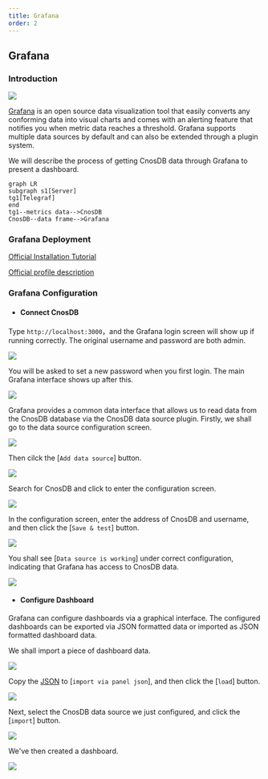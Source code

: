 ```yaml
---
title: Grafana
order: 2
---
```


## Grafana

### Introduction

![](../../source/_static/img/grafana_overview.webp)

[Grafana](https://github.com/grafana/grafana) is an open source data visualization tool that easily converts any conforming data into visual charts and comes with an alerting feature that notifies you when metric data reaches a threshold. Grafana supports multiple data sources by default and can also be extended through a plugin system.

We will describe the process of getting CnosDB data through Grafana to present a dashboard.

```mermaid
graph LR
subgraph s1[Server]
tg1[Telegraf]
end
tg1--metrics data-->CnosDB
CnosDB--data frame-->Grafana
```

### Grafana Deployment

[Official Installation Tutorial](https://grafana.com/docs/grafana/latest/setup-grafana/installation/)

[Official profile description](https://grafana.com/docs/grafana/latest/setup-grafana/configure-grafana/)

### Grafana Configuration

- #### **Connect CnosDB**

Type `http://localhost:3000`，and the Grafana login screen will show up if running correctly. The original username and password are both admin.

![](../../source/_static/img/grafana_login_page.png)

You will be asked to set a new password when you first login. The main Grafana interface shows up after this.

![](../../source/_static/img/grafana_main_page_1.png)

Grafana provides a common data interface that allows us to read data from the CnosDB database via the CnosDB data source plugin. Firstly, we shall go to the data source configuration screen.

![](../../source/_static/img/grafana_main_page_2.png)

Then cilck the [`Add data source`] button.

![](../../source/_static/img/grafana_setting_add_data_source_button.png)

Search for CnosDB and click to enter the configuration screen.

![](../../source/_static/img/grafana_setting_add_data_source_1.png)

In the configuration screen, enter the address of CnosDB and username, and then click the [`Save & test`] button.

![](../../source/_static/img/grafana_setting_add_data_source_2.png)

You shall see [`Data source is working`] under correct configuration, indicating that Grafana has access to CnosDB data.

![](../../source/_static/img/grafana_setting_add_data_source_3.png)

- #### **Configure Dashboard**

Grafana can configure dashboards via a graphical interface. The configured dashboards can be exported via JSON formatted data or imported as JSON formatted dashboard data.

We shall import a piece of dashboard data.

![](../../source/_static/img/grafana_main_page_3.png)

Copy the [JSON](https://github.com/cnosdb/docs/blob/main/assets/grafana_dashboard.json) to [`import via panel json`], and then click the [`load`] button.

![](../../source/_static/img/grafana_import_dashboard_1.png)

Next, select the CnosDB data source we just configured, and click the [`import`] button.

![](../../source/_static/img/grafana_import_dashboard_2.png)

We've then created a dashboard.

![](../../source/_static/img/grafana_dashboard_1.png)